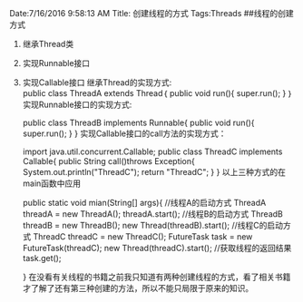Date:7/16/2016 9:58:13 AM 
Title: 创建线程的方式
Tags:Threads
##线程的创建方式
1. 继承Thread类
2. 实现Runnable接口
3. 实现Callable接口
继承Thread的实现方式:  
	public class ThreadA extends Thread｛
	  public void run(){
	    super.run();
	  }
	｝
实现Runnable接口的实现方式:

	public class ThreadB implements Runnable{
		public void run(){
			super.run();
		}
	}
实现Callable接口的call方法的实现方式：

    import java.util.concurrent.Callable;
	public class ThreadC implements Callable<String>{
		public String call()throws Exception{
			System.out.println("ThreadC");
			return "ThreadC";
		}
	}
以上三种方式的在main函数中应用

	public static void mian(String[] args){
	    //线程A的启动方式
		ThreadA threadA = new ThreadA();
		threadA.start();
		//线程B的启动方式
		ThreadB threadB = new ThreadB();
		new Thread(threadB).start();
		//线程C的启动方式
		ThreadC threadC = new ThreadC();
	FutureTask<String> task = new FutureTask<String>(threadC);
	new Thread(threadC).start();
	//获取线程的返回结果
	task.get();
		
	}
在没看有关线程的书籍之前我只知道有两种创建线程的方式，看了相关书籍才了解了还有第三种创建的方法，所以不能只局限于原来的知识。




